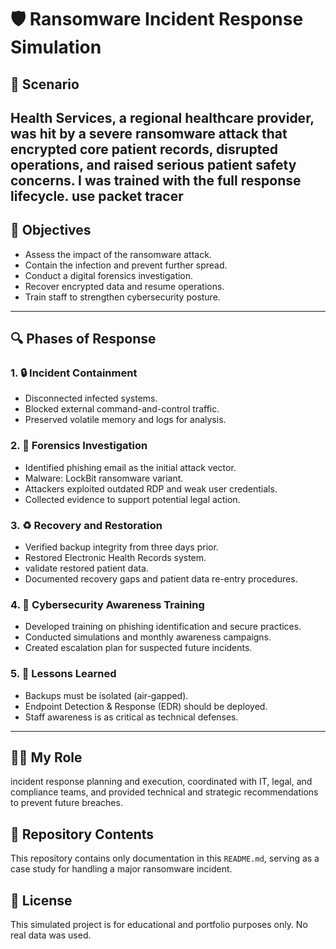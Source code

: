 # 🛡️ Ransomware Incident Response Simulation

## 📌 Scenario
Health Services, a regional healthcare provider, was hit by a severe ransomware attack that encrypted core patient records, disrupted operations, and raised serious patient safety concerns.
I was  trained with the full response lifecycle.
use packet tracer
---

## 🎯 Objectives
- Assess the impact of the ransomware attack.
- Contain the infection and prevent further spread.
- Conduct a digital forensics investigation.
- Recover encrypted data and resume operations.
- Train staff to strengthen cybersecurity posture.

---

## 🔍 Phases of Response

### 1. 🔒 Incident Containment
- Disconnected infected systems.
- Blocked external command-and-control  traffic.
- Preserved volatile memory and logs for analysis.

### 2. 🧪 Forensics Investigation
- Identified phishing email as the initial attack vector.
- Malware: LockBit ransomware variant.
- Attackers exploited outdated RDP and weak user credentials.
- Collected evidence to support potential legal action.

### 3. ♻️ Recovery and Restoration
- Verified backup integrity from three days prior.
- Restored Electronic Health Records  system.
-  validate restored patient data.
- Documented recovery gaps and patient data re-entry procedures.

### 4. 👥 Cybersecurity Awareness Training
- Developed training on phishing identification and secure practices.
- Conducted simulations and monthly awareness campaigns.
- Created escalation plan for suspected future incidents.

### 5. 🧩 Lessons Learned
- Backups must be isolated (air-gapped).
- Endpoint Detection & Response (EDR) should be deployed.
- Staff awareness is as critical as technical defenses.

---

## 👨‍💼 My Role
incident response planning and execution, coordinated with IT, legal, and compliance teams, and provided technical and strategic recommendations to prevent future breaches.


## 📁 Repository Contents
This repository contains only documentation in this `README.md`, serving as a case study for handling a major ransomware incident.

## 📘 License
This simulated project is for educational and portfolio purposes only. No real data was used.
